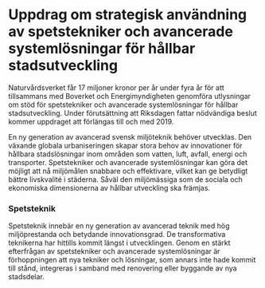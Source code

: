 # Uppdrag om strategisk användning av spetstekniker och avancerade systemlösningar för hållbar stadsutveckling

Naturvårdsverket får 17 miljoner kronor per år under fyra år för att tillsammans med Boverket och Energimyndigheten genomföra utlysningar om stöd för spetstekniker och avancerade systemlösningar för hållbar stadsutveckling. Under förutsättning att Riksdagen fattar nödvändiga beslut kommer uppdraget att förlängas till och med 2019.

En ny generation av avancerad svensk miljöteknik behöver utvecklas. Den växande globala urbaniseringen skapar stora behov av innovationer för hållbara stadslösningar inom områden som vatten, luft, avfall, energi och transporter. Spetstekniker och avancerade systemlösningar kan göra det möjligt att nå miljömålen snabbare och effektivare, vilket kan ge betydligt bättre livskvalité i städerna. Såväl den miljömässiga som de sociala och ekonomiska dimensionerna av hållbar utveckling ska främjas.

### Spetsteknik

Spetsteknik innebär en ny generation av avancerad teknik med hög miljöprestanda och betydande innovationsgrad. De transformativa teknikerna har hittills kommit längst i utvecklingen. Genom en stärkt efterfrågan av spetstekniker och avancerade systemlösningar är förhoppningen att nya tekniker och lösningar, som annars inte hade kommit till stånd, integreras i samband med renovering eller byggande av nya stadsdelar.
